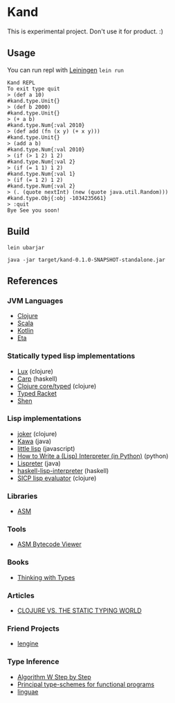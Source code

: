 # Kand

This is experimental project. Don't use it for product. :)
 
## Usage

You can run repl with [Leiningen](https://leiningen.org) `lein run`

```
Kand REPL
To exit type quit
> (def a 10)
#kand.type.Unit{}
> (def b 2000)
#kand.type.Unit{}
> (+ a b)
#kand.type.Num{:val 2010}
> (def add (fn (x y) (+ x y)))
#kand.type.Unit{}
> (add a b)
#kand.type.Num{:val 2010}
> (if (> 1 2) 1 2)
#kand.type.Num{:val 2}
> (if (= 1 1) 1 2)                             
#kand.type.Num{:val 1}
> (if (= 1 2) 1 2)
#kand.type.Num{:val 2}
> (. (quote nextInt) (new (quote java.util.Random)))
#kand.type.Obj{:obj -1034235661}
> :quit
Bye See you soon!
```

## Build

```
lein ubarjar

java -jar target/kand-0.1.0-SNAPSHOT-standalone.jar
```

## References

### JVM Languages

- [Clojure](https://github.com/clojure/clojure/)
- [Scala](https://github.com/scala/scala)
- [Kotlin](https://github.com/JetBrains/kotlin)
- [Eta](https://github.com/typelead/eta)

### Statically typed lisp implementations

- [Lux](https://github.com/LuxLang/lux) (clojure)
- [Carp](https://github.com/carp-lang/Carp) (haskell)
- [Clojure core/typed](https://github.com/clojure/core.typed) (clojure)
- [Typed Racket](https://docs.racket-lang.org/ts-guide/)
- [Shen](http://www.shenlanguage.org)

### Lisp implementations

- [joker](https://github.com/candid82/joker) (clojure)
- [Kawa](https://gitlab.com/kashell/Kawa) (java)
- [little lisp](https://github.com/maryrosecook/littlelisp) (javascript)
- [How to Write a (Lisp) Interpreter (in Python)](http://norvig.com/lispy.html) (python)
- [Lispreter](https://github.com/AoHRuthless/Lispreter) (java)
- [haskell-lisp-interpreter](https://github.com/IvanIvanov/haskell-lisp-interpreter) (haskell)
- [SICP lisp evaluator](https://github.com/eunmin/sicp-ch4/blob/master/src/sicp_ch4/core.clj) (clojure)

### Libraries

- [ASM](https://asm.ow2.io)

### Tools

- [ASM Bytecode Viewer](https://plugins.jetbrains.com/plugin/10302-asm-bytecode-viewer)

### Books

- [Thinking with Types](https://leanpub.com/thinking-with-types)

### Articles

- [CLOJURE VS. THE STATIC TYPING WORLD](https://lispcast.com/clojure-and-types/)

### Friend Projects

- [lengine](https://github.com/gkm2164/lengine)

### Type Inference

- [Algorithm W Step by Step](http://citeseerx.ist.psu.edu/viewdoc/download?doi=10.1.1.65.7733&rep=rep1&type=pdf)
- [Principal type-schemes for functional programs](https://web.cs.wpi.edu/~cs4536/c12/milner-damas_principal_types.pdf)
- [linguae](https://github.com/igstan/linguae/tree/master/lingua-006-hm-inference-scala)
